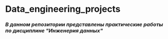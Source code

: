 # Data_engineering_projects

### *В данном репозитории представлены практические работы по дисциплине "Инженерия данных"*
